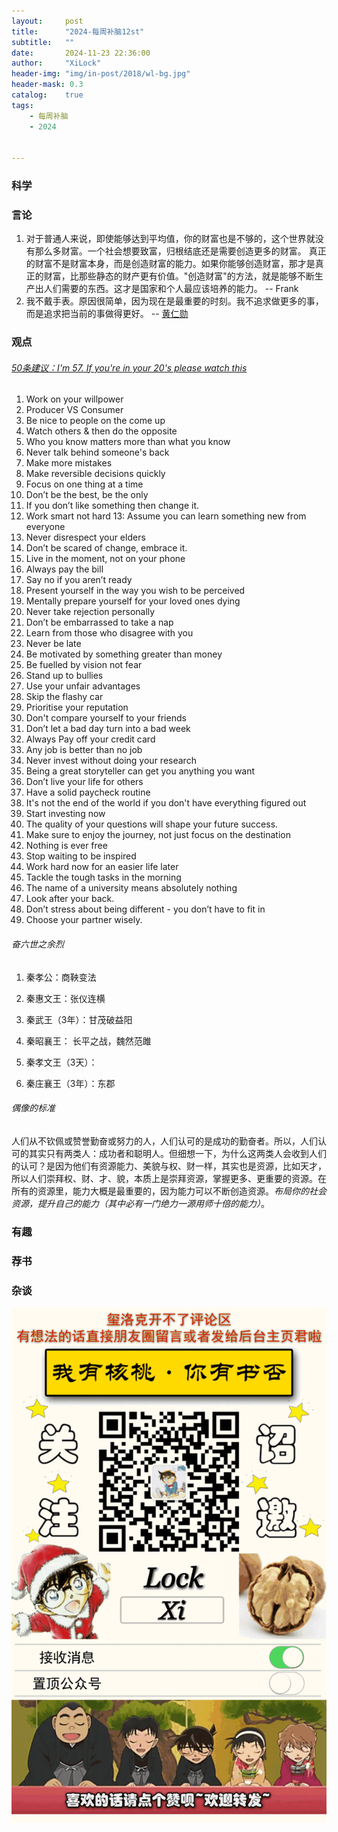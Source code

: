 ```yaml
---
layout:     post
title:      "2024-每周补脑12st"
subtitle:   ""
date:       2024-11-23 22:36:00
author:     "XiLock"
header-img: "img/in-post/2018/wl-bg.jpg"
header-mask: 0.3
catalog:    true
tags:
    - 每周补脑
    - 2024


---
```


### 科学


### 言论
1. 对于普通人来说，即使能够达到平均值，你的财富也是不够的，这个世界就没有那么多财富。一个社会想要致富，归根结底还是需要创造更多的财富。 真正的财富不是财富本身，而是创造财富的能力。如果你能够创造财富，那才是真正的财富，比那些静态的财产更有价值。"创造财富"的方法，就是能够不断生产出人们需要的东西。这才是国家和个人最应该培养的能力。 -- Frank
1. 我不戴手表。原因很简单，因为现在是最重要的时刻。我不追求做更多的事，而是追求把当前的事做得更好。 -- [黄仁勋](https://finance.sina.cn/7x24/2024-11-11/detail-incvsyyv2239441.d.html)


### 观点
###### [50条建议：I'm 57. If you're in your 20's please watch this](https://www.youtube.com/watch?v=FylHa4_neOA)
1. Work on your willpower
2. Producer VS Consumer
3. Be nice to people on the come up
4. Watch others & then do the opposite
5. Who you know matters more than what you know
6. Never talk behind someone's back
7. Make more mistakes
8. Make reversible decisions quickly
9. Focus on one thing at a time
10. Don’t be the best, be the only
11. If you don’t like something then change it.
12. Work smart not hard
13: Assume you can learn something new from everyone
14. Never disrespect your elders
15. Don’t be scared of change, embrace it.
16. Live in the moment, not on your phone
17. Always pay the bill
18. Say no if you aren’t ready
19. Present yourself in the way you wish to be perceived
20. Mentally prepare yourself for your loved ones dying
21. Never take rejection personally
22. Don’t be embarrassed to take a nap
23. Learn from those who disagree with you
24. Never be late
25. Be motivated by something greater than money
26. Be fuelled by vision not fear
27. Stand up to bullies
28. Use your unfair advantages
29. Skip the flashy car
30. Prioritise your reputation
31. Don't compare yourself to your friends
32. Don’t let a bad day turn into a bad week
33. Always Pay off your credit card
34. Any job is better than no job
35. Never invest without doing your research
36. Being a great storyteller can get you anything you want
37. Don’t live your life for others
38. Have a solid paycheck routine
39. It's not the end of the world if you don't have everything figured out
40. Start investing now
41. The quality of your questions will shape your future success.
42. Make sure to enjoy the journey, not just focus on the destination
43. Nothing is ever free
44. Stop waiting to be inspired
45. Work hard now for an easier life later
46. Tackle the tough tasks in the morning
47. The name of a university means absolutely nothing
48. Look after your back.
49. Don’t stress about being different - you don’t have to fit in
50. Choose your partner wisely.

###### 奋六世之余烈
1. 秦孝公：商鞅变法
1. 秦惠文王：张仪连横
1. 秦武王（3年）：甘茂破益阳

1. 秦昭襄王： 长平之战，魏然范雎
1. 秦孝文王（3天）：
1. 秦庄襄王（3年）：东郡

###### 偶像的标准
人们从不钦佩或赞誉勤奋或努力的人，人们认可的是成功的勤奋者。所以，人们认可的其实只有两类人：成功者和聪明人。但细想一下，为什么这两类人会收到人们的认可？是因为他们有资源能力、美貌与权、财一样，其实也是资源，比如天才，所以人们崇拜权、财、才、貌，本质上是崇拜资源，掌握更多、更重要的资源。在所有的资源里，能力大概是最重要的，因为能力可以不断创造资源。*布局你的社会资源，提升自己的能力（其中必有一门绝力一源用师十倍的能力）*。

### 有趣


### 荐书


### 杂谈


![](/img/wc-tail.GIF)
